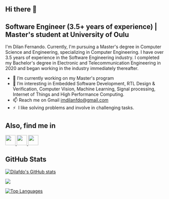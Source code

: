 ## Hi there 👋

## Software Engineer (3.5+ years of experience) | Master's student at University of Oulu

I'm Dilan Fernando. Currently, I'm pursuing a Master's degree in Computer Science and Engineering, specializing in Computer Engineering. I have over 3.5 years of experience in the Software Engineering industry. I completed my Bachelor's degree in Electronic and Telecommunication Engineering in 2020 and began working in the industry immediately thereafter.

- 🔭 I’m currently working on my Master's program
- 🌱 I’m interesting in Embedded Software Development, RTL Design & Verification, Computer Vision, Machine Learning, Signal processing, Internet of Things and High Performance Computing.
- 📫 Reach me on Gmail [imdilanfdo@gmail.com](mailto:imdilanfdo@gmail.com)
- ⚡  I like solving problems and involve in challenging tasks.

## Also, find me in

<p align="left"> <a href="https://www.linkedin.com/in/dilan-fdo/" target="_blank" rel="noreferrer"> <picture> <source media="(prefers-color-scheme: dark)" srcset="https://raw.githubusercontent.com/danielcranney/readme-generator/main/public/icons/socials/linkedin-dark.svg" /> <source media="(prefers-color-scheme: light)" srcset="https://raw.githubusercontent.com/danielcranney/readme-generator/main/public/icons/socials/linkedin.svg" /> <img src="https://raw.githubusercontent.com/danielcranney/readme-generator/main/public/icons/socials/linkedin.svg" width="32" height="32" /> </picture> </a> <a href="https://www.facebook.com/dilan.isuru.37/" target="_blank" rel="noreferrer"> <picture> <source media="(prefers-color-scheme: dark)" srcset="https://raw.githubusercontent.com/danielcranney/readme-generator/main/public/icons/socials/facebook-dark.svg" /> <source media="(prefers-color-scheme: light)" srcset="https://raw.githubusercontent.com/danielcranney/readme-generator/main/public/icons/socials/facebook.svg" /> <img src="https://raw.githubusercontent.com/danielcranney/readme-generator/main/public/icons/socials/facebook.svg" width="32" height="32" /> </picture> </a> <a href="https://www.instagram.com/_mr_dilan/" target="_blank" rel="noreferrer"> <picture> <source media="(prefers-color-scheme: dark)" srcset="https://raw.githubusercontent.com/danielcranney/readme-generator/main/public/icons/socials/instagram-dark.svg" /> <source media="(prefers-color-scheme: light)" srcset="https://raw.githubusercontent.com/danielcranney/readme-generator/main/public/icons/socials/instagram.svg" /> <img src="https://raw.githubusercontent.com/danielcranney/readme-generator/main/public/icons/socials/instagram.svg" width="32" height="32" /> </picture> </a></p>

## GitHub Stats

<a href="http://www.github.com/Dilafdo"><img src="https://github-readme-stats.vercel.app/api?username=Dilafdo&show_icons=true&hide=&count_private=true&hide_border=true&theme=onedark&show_icons=true" alt="Dilafdo's GitHub stats" /></a>

<a href="http://www.github.com/Dilafdo"><img src="https://github-readme-streak-stats.herokuapp.com/?user=Dilafdo&&theme=onedark&hide_border=true" /></a>

<a href="https://github.com/Dilafdo" align="left"><img src="https://github-readme-stats.vercel.app/api/top-langs/?username=Dilafdo&layout=compact&langs_count=12&theme=onedark&hide_border=true&locale=en&custom_title=Top%20%Languages" alt="Top Languages" /></a>

 <!-- ![Profile Views](https://komarev.com/ghpvc/?username=Dilafdo&color=blue) -->

